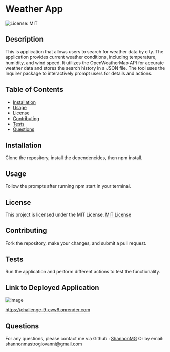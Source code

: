 # Weather App

![License: MIT](https://img.shields.io/badge/License-MIT-yellow.svg)

## Description
This is application that allows users to search for weather data by city. The application provides current weather conditions, including temperature, humidity, and wind speed. It utilizes the OpenWeatherMap API for accurate weather data and stores the search history in a JSON file. The tool uses the Inquirer package to interactively prompt users for details and actions.

## Table of Contents
- [Installation](#installation)
- [Usage](#usage)
- [License](#license)
- [Contributing](#contributing)
- [Tests](#tests)
- [Questions](#questions)

## Installation
Clone the repository, install the dependencides, then npm install.

## Usage
Follow the prompts after running npm start in your terminal. 

## License
This project is licensed under the MIT License.
[MIT License](https://opensource.org/licenses/MIT)

## Contributing 
Fork the repository, make your changes, and submit a pull request. 

## Tests
Run the application and perform different actions to test the functionality. 

## Link to Deployed Application
![image](https://github.com/user-attachments/assets/d9f1e905-5da3-487d-b828-538d940d770e)

https://challenge-9-cvw6.onrender.com

## Questions

For any questions, please contact me via Github : [ShannonMG](https://github.com/ShannonMG)
Or by email: [shannonmastrogiovanni@gmail.com](mailto:shannonmastrogiovanni@gmail.com)
